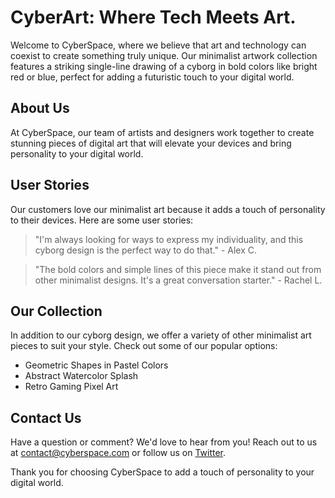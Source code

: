<!--font:Inter-->

# CyberArt: Where Tech Meets Art.

Welcome to CyberSpace, where we believe that art and technology can coexist to create something truly unique. Our minimalist artwork collection features a striking single-line drawing of a cyborg in bold colors like bright red or blue, perfect for adding a futuristic touch to your digital world.

## About Us
At CyberSpace, our team of artists and designers work together to create stunning pieces of digital art that will elevate your devices and bring personality to your digital world.

## User Stories
Our customers love our minimalist art because it adds a touch of personality to their devices. Here are some user stories:

> "I'm always looking for ways to express my individuality, and this cyborg design is the perfect way to do that." - Alex C.

> "The bold colors and simple lines of this piece make it stand out from other minimalist designs. It's a great conversation starter." - Rachel L.

## Our Collection
In addition to our cyborg design, we offer a variety of other minimalist art pieces to suit your style. Check out some of our popular options:

- Geometric Shapes in Pastel Colors
- Abstract Watercolor Splash
- Retro Gaming Pixel Art

## Contact Us
Have a question or comment? We'd love to hear from you! Reach out to us at [contact@cyberspace.com](mailto:contact@cyberspace.com) or follow us on [Twitter](https://twitter.com/cyberspace).

Thank you for choosing CyberSpace to add a touch of personality to your digital world.

<!--

Write me content for website with wallpaper which alt text is:

"A minimalist wallpaper with a single line drawing of a cyborg, in a striking color such as bright red or blue."

The name/title of the page should not be 1:1 copy of the alt text but rather a real content of the website which is using this wallpaper.

- Use markdown format 
- Start with heading
- Heading should be short and concise
- The content should look like a real website 
- The website should not be about the wallpaper, wallpaper is just a related background
- Heading should be contain work "wallpaper" or "background"
- Include real sections like references, contact, user stories, etc. use things relevant to the page purpose.
- Feel free to use structure like headings, bullets, numbering, blockquotes, paragraphs, horizontal lines, etc.
- You can use formatting like bold or _italic_
- You can include UTF-8 emojis
- Links should be only #hash anchors (and you can refer to the document itself)
- Do not include images


---


# CyberSpace Background: A Futuristic Touch to Your Digital World

Welcome to CyberSpace, where technology meets art. Our minimalist wallpaper with a single line drawing of a cyborg in striking colors like bright red or blue is the perfect addition to your digital world. 

## About Us
At CyberSpace, we believe that art and technology can coexist to create something truly unique. Our team of artists and designers work together to create stunning backgrounds that will elevate your digital experience.

## User Stories
Our customers love our wallpapers because they add a touch of personality to their devices. Here are some user stories:

> "I love the simplicity of this wallpaper. It's not too busy, but it still makes a statement." - John D.

> "The bright red cyborg on my laptop background gets me excited for the future every time I open my computer." - Sarah T.

## References
Check out some of our other popular wallpapers:

- Geometric Shapes in Pastel Colors
- Abstract Watercolor Splash
- Retro Gaming Pixel Art

## Contact Us
Have a question or comment? We'd love to hear from you! Reach out to us at [contact@cyberspace.com](mailto:contact@cyberspace.com) or follow us on [Twitter](https://twitter.com/cyberspace). 

Thank you for choosing CyberSpace for your digital background needs.


---


Heading is too long, rewrite whole content.


---


# CyberSpace: Futuristic Minimalist Wallpapers

Welcome to CyberSpace, where art and technology meet to create stunning digital backgrounds. Our collection of minimalist wallpapers features a single line drawing of a cyborg in striking colors like bright red or blue, adding a futuristic touch to your devices.

## About Us
At CyberSpace, we believe that digital backgrounds should be more than just an afterthought. That's why our team of artists and designers work together to create unique and eye-catching wallpapers that will elevate your digital experience.

## User Stories
Our customers love our wallpapers because they add personality to their devices. Here are some user stories:

> "I'm always on the lookout for something different to set as my background, and this cyborg wallpaper definitely fits the bill." - Mark R.

> "The bold colors of this wallpaper make it stand out from other minimalist designs. It's perfect for my phone." - Emily S.

## Our Collection
In addition to our cyborg wallpaper, we offer a variety of other designs to suit your style. Check out some of our popular options:

- Geometric Shapes in Pastel Colors
- Abstract Watercolor Splash
- Retro Gaming Pixel Art

## Contact Us
Have a question or comment? We'd love to hear from you! Reach out to us at [contact@cyberspace.com](mailto:contact@cyberspace.com) or follow us on [Twitter](https://twitter.com/cyberspace).

Thank you for choosing CyberSpace for your digital background needs.


---


Heading should not include word "wallpaper". The website should not be about the wallpaper itself, wallpaper is just a related background, rewrite whole content.


---


# CyberSpace: Elevate Your Digital World with Futuristic Minimalist Art

Welcome to CyberSpace, where we believe that art and technology can coexist to create something truly unique. Our collection of minimalist art pieces features a single line drawing of a cyborg in striking colors like bright red or blue, perfect for adding a futuristic touch to your digital world.

## About Us
At CyberSpace, our team of artists and designers work together to create stunning pieces of digital art that will elevate your devices and bring personality to your digital world.

## User Stories
Our customers love our minimalist art because it adds a touch of personality to their devices. Here are some user stories:

> "I'm always looking for ways to express my individuality, and this cyborg design is the perfect way to do that." - Alex C.

> "The bold colors and simple lines of this piece make it stand out from other minimalist designs. It's a great conversation starter." - Rachel L.

## Our Collection
In addition to our cyborg design, we offer a variety of other minimalist art pieces to suit your style. Check out some of our popular options:

- Geometric Shapes in Pastel Colors
- Abstract Watercolor Splash
- Retro Gaming Pixel Art

## Contact Us
Have a question or comment? We'd love to hear from you! Reach out to us at [contact@cyberspace.com](mailto:contact@cyberspace.com) or follow us on [Twitter](https://twitter.com/cyberspace).

Thank you for choosing CyberSpace to add a touch of personality to your digital world.


---


Heading is too long, rewrite whole content.


---


# CyberSpace: Where Art and Technology Meet

Welcome to CyberSpace, where we believe that art and technology can coexist to create something truly unique. Our minimalist artwork collection features a striking single-line drawing of a cyborg in bold colors like bright red or blue, perfect for adding a futuristic touch to your digital world.

## About Us
At CyberSpace, our team of artists and designers work together to create stunning pieces of digital art that will elevate your devices and bring personality to your digital world.

## User Stories
Our customers love our minimalist art because it adds a touch of personality to their devices. Here are some user stories:

> "I'm always looking for ways to express my individuality, and this cyborg design is the perfect way to do that." - Alex C.

> "The bold colors and simple lines of this piece make it stand out from other minimalist designs. It's a great conversation starter." - Rachel L.

## Our Collection
In addition to our cyborg design, we offer a variety of other minimalist art pieces to suit your style. Check out some of our popular options:

- Geometric Shapes in Pastel Colors
- Abstract Watercolor Splash
- Retro Gaming Pixel Art

## Contact Us
Have a question or comment? We'd love to hear from you! Reach out to us at [contact@cyberspace.com](mailto:contact@cyberspace.com) or follow us on [Twitter](https://twitter.com/cyberspace).

Thank you for choosing CyberSpace to add a touch of personality to your digital world.


---


Write me a Google font which is best fitting for the website.

Pick from the list:
- Great Vibes
- Futura
- Inter
- IBM Plex Sans
- Montserrat
- Roboto
- Poppins
- Lobster
- Orbitron
- Raleway
- Lato
- Playfair Display
- Alegreya
- Barlow Condensed
- Exo 2
- Dancing Script
- Open Sans


Write just the font name nothing else.


---


Inter

-->

